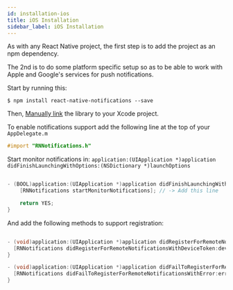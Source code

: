 ```yaml
---
id: installation-ios
title: iOS Installation
sidebar_label: iOS Installation
---
```


As with any React Native project, the first step is to add the project as an npm dependency.

The 2nd is to do some platform specific setup so as to be able to work with Apple and Google's services for push notifications.

Start by running this:

```
$ npm install react-native-notifications --save
```


Then, [Manually link](https://facebook.github.io/react-native/docs/linking-libraries-ios.html#manual-linking) the library to your Xcode project.


To enable notifications support add the following line at the top of your `AppDelegate.m`

```objective-c
#import "RNNotifications.h"
```

Start monitor notifications in: `application:(UIApplication *)application didFinishLaunchingWithOptions:(NSDictionary *)launchOptions`

```objective-c

- (BOOL)application:(UIApplication *)application didFinishLaunchingWithOptions:(NSDictionary *)launchOptions {
	[RNNotifications startMonitorNotifications]; // -> Add this line

	return YES;
}

```


And add the following methods to support registration:

```objective-c

- (void)application:(UIApplication *)application didRegisterForRemoteNotificationsWithDeviceToken:(NSData *)deviceToken {
  [RNNotifications didRegisterForRemoteNotificationsWithDeviceToken:deviceToken];
}

- (void)application:(UIApplication *)application didFailToRegisterForRemoteNotificationsWithError:(NSError *)error {
  [RNNotifications didFailToRegisterForRemoteNotificationsWithError:error];
}